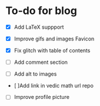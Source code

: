 # To-do for blog
- [x] Add LaTeX suppport
- [x] Improve gifs and images
 Favicon
- [x] Fix glitch with table of contents

- [ ] Add comment section
- [ ] Add alt to images
- [ ]Add link in vedic math url repo
- [ ] Improve profile picture
